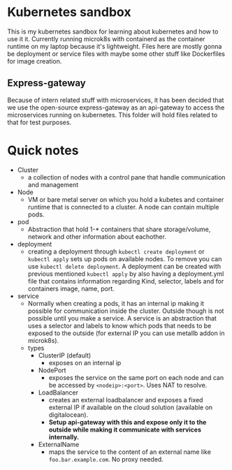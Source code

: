 # Kubernetes sandbox
This is my kubernetes sandbox for learning about kubernetes and how to use it it.
Currently running microk8s with containerd as the container runtime on my laptop because it's lightweight.
Files here are mostly gonna be deployment or service files with maybe some other stuff like Dockerfiles for image creation.

## Express-gateway
Because of intern related stuff with microservices, it has been decided that we use the open-source express-gateway as an api-gateway to access the microservices running on kubernetes. This folder will hold files related to that for test purposes.


# Quick notes
- Cluster
    - a collection of nodes with a control pane that handle communication and management
- Node
    - VM or bare metal server on which you hold a kubetes and container runtime that is connected to a cluster. A node can contain multiple pods.
- pod
    - Abstraction that hold 1-* containers that share storage/volume, network and other information about eachother.
- deployment
    - creating a deployment through `kubectl create deployment` or `kubectl apply` sets up pods on available nodes. To remove you can use `kubectl delete deployment`. A deployment can be created with previous mentioned `kubectl apply` by also having a deployment.yml file that contains information regarding Kind, selector, labels and for containers image, name, port.
- service
    - Normally when creating a pods, it has an internal ip making it possible for communication inside the cluster. Outside though is not possible until you make a service. A service is an abstraction that uses a selector and labels to know which pods that needs to be exposed to the outside (for external IP you can use metallb addon in microk8s).
    - types
        - ClusterIP (default)
            - exposes on an internal ip
        - NodePort
            - exposes the service on the same port on each node and can be accessed by `<nodeip>:<port>`. Uses NAT to resolve.
        - LoadBalancer
            - creates an external loadbalancer and exposes a fixed external IP if available on the cloud solution (available on digitalocean). 
            - **Setup api-gateway with this and expose only it to the outside while making it communicate with services internally.**
        - ExternalName
            - maps the service to the content of an external name like `foo.bar.example.com`. No proxy needed.
